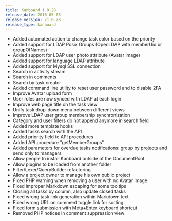 ```yaml
---
title: Kanboard 1.0.28
release_date: 2016-05-08
release_version: v1.0.28
release_type: kanboard
---
```


* Added automated action to change task color based on the priority
* Added support for LDAP Posix Groups (OpenLDAP with memberUid or groupOfNames)
* Added support for LDAP user photo attribute (Avatar image)
* Added support for language LDAP attribute
* Added support for Mysql SSL connection
* Search in activity stream
* Search in comments
* Search by task creator
* Added command line utility to reset user password and to disable 2FA
* Improve Avatar upload form
* User roles are now synced with LDAP at each login
* Improve web page title on the task view
* Unify task drop-down menu between different views
* Improve LDAP user group membership synchronization
* Category and user filters do not append anymore in search field
* Added more template hooks
* Added tasks search with the API
* Added priority field to API procedures
* Added API procedure "getMemberGroups"
* Added parameters for overdue tasks notifications: group by projects and send only to managers
* Allow people to install Kanboard outside of the DocumentRoot
* Allow plugins to be loaded from another folder
* Filter/Lexer/QueryBuilder refactoring
* Allow a project owner to manage his own public project
* Fixed PHP warning when removing a user with no Avatar image
* Fixed improper Markdown escaping for some tooltips
* Closing all tasks by column, also update closed tasks
* Fixed wrong task link generation within Markdown text
* Fixed wrong URL on comment toggle link for sorting
* Fixed form submission with Meta+Enter keyboard shortcut
* Removed PHP notices in comment suppression view